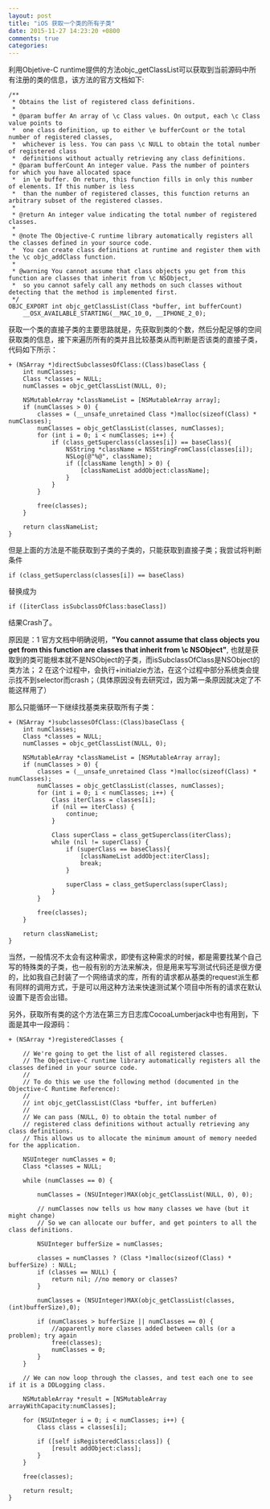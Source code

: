 ```yaml
---
layout: post
title: "iOS 获取一个类的所有子类"
date: 2015-11-27 14:23:20 +0800
comments: true
categories: 
---
```


利用Objetive-C runtime提供的方法objc_getClassList可以获取到当前源码中所有注册的类的信息，该方法的官方文档如下:

	/** 
	 * Obtains the list of registered class definitions.
	 * 
	 * @param buffer An array of \c Class values. On output, each \c Class value points to
	 *  one class definition, up to either \e bufferCount or the total number of registered classes,
	 *  whichever is less. You can pass \c NULL to obtain the total number of registered class
	 *  definitions without actually retrieving any class definitions.
	 * @param bufferCount An integer value. Pass the number of pointers for which you have allocated space
	 *  in \e buffer. On return, this function fills in only this number of elements. If this number is less
	 *  than the number of registered classes, this function returns an arbitrary subset of the registered classes.
	 * 
	 * @return An integer value indicating the total number of registered classes.
	 * 
	 * @note The Objective-C runtime library automatically registers all the classes defined in your source code.
	 *  You can create class definitions at runtime and register them with the \c objc_addClass function.
	 * 
	 * @warning You cannot assume that class objects you get from this function are classes that inherit from \c NSObject,
	 *  so you cannot safely call any methods on such classes without detecting that the method is implemented first.
	 */
	OBJC_EXPORT int objc_getClassList(Class *buffer, int bufferCount)
	    __OSX_AVAILABLE_STARTING(__MAC_10_0, __IPHONE_2_0);

获取一个类的直接子类的主要思路就是，先获取到类的个数，然后分配足够的空间获取类的信息，接下来遍历所有的类并且比较基类从而判断是否该类的直接子类，代码如下所示：

	+ (NSArray *)directSubclassesOfClass:(Class)baseClass {
	    int numClasses;
	    Class *classes = NULL;
	    numClasses = objc_getClassList(NULL, 0);
	    
	    NSMutableArray *classNameList = [NSMutableArray array];
	    if (numClasses > 0) {
	        classes = (__unsafe_unretained Class *)malloc(sizeof(Class) * numClasses);
	        numClasses = objc_getClassList(classes, numClasses);
	        for (int i = 0; i < numClasses; i++) {
	            if (class_getSuperclass(classes[i]) == baseClass){
	                NSString *className = NSStringFromClass(classes[i]);
	                NSLog(@"%@", className);
	                if ([className length] > 0) {
	                    [classNameList addObject:className];
	                }
	            }
	        }
	        
	        free(classes);
	    }
	    
	    return classNameList;
	}
	
但是上面的方法是不能获取到子类的子类的，只能获取到直接子类；我尝试将判断条件
	
	if (class_getSuperclass(classes[i]) == baseClass)
	
替换成为	

	if ([iterClass isSubclassOfClass:baseClass])

结果Crash了。

原因是：1 官方文档中明确说明，**"You cannot assume that class objects you get from this function are classes that inherit from \c NSObject"**, 也就是获取到的类可能根本就不是NSObject的子类，而isSubclassOfClass是NSObject的类方法；
2 在这个过程中，会执行+initialzie方法，在这个过程中部分系统类会提示找不到selector而crash；（具体原因没有去研究过，因为第一条原因就决定了不能这样用了）	
	            	

那么只能循环一下继续找基类来获取所有子类：

	+ (NSArray *)subclassesOfClass:(Class)baseClass {
	    int numClasses;
	    Class *classes = NULL;
	    numClasses = objc_getClassList(NULL, 0);
	    
	    NSMutableArray *classNameList = [NSMutableArray array];
	    if (numClasses > 0) {
	        classes = (__unsafe_unretained Class *)malloc(sizeof(Class) * numClasses);
	        numClasses = objc_getClassList(classes, numClasses);
	        for (int i = 0; i < numClasses; i++) {
	            Class iterClass = classes[i];
	            if (nil == iterClass) {
	                continue;
	            }
	            
	            Class superClass = class_getSuperclass(iterClass);
	            while (nil != superClass) {
	                if (superClass == baseClass){
	                    [classNameList addObject:iterClass];
	                    break;
	                }
	                
	                superClass = class_getSuperclass(superClass);
	            }
	        }
	        
	        free(classes);
	    }
	    
	    return classNameList;
	}
	
	
当然，一般情况不太会有这种需求，即使有这种需求的时候，都是需要找某个自己写的特殊类的子类，也一般有别的方法来解决，但是用来写写测试代码还是很方便的，比如我自己封装了一个网络请求的库，所有的请求都从基类的request派生都有同样的调用方式，于是可以用这种方法来快速测试某个项目中所有的请求在默认设置下是否会出错。


另外，获取所有类的这个方法在第三方日志库CocoaLumberjack中也有用到，下面是其中一段源码：

	+ (NSArray *)registeredClasses {
	
	    // We're going to get the list of all registered classes.
	    // The Objective-C runtime library automatically registers all the classes defined in your source code.
	    //
	    // To do this we use the following method (documented in the Objective-C Runtime Reference):
	    //
	    // int objc_getClassList(Class *buffer, int bufferLen)
	    //
	    // We can pass (NULL, 0) to obtain the total number of
	    // registered class definitions without actually retrieving any class definitions.
	    // This allows us to allocate the minimum amount of memory needed for the application.
	
	    NSUInteger numClasses = 0;
	    Class *classes = NULL;
	
	    while (numClasses == 0) {
	
	        numClasses = (NSUInteger)MAX(objc_getClassList(NULL, 0), 0);
	
	        // numClasses now tells us how many classes we have (but it might change)
	        // So we can allocate our buffer, and get pointers to all the class definitions.
	
	        NSUInteger bufferSize = numClasses;
	
	        classes = numClasses ? (Class *)malloc(sizeof(Class) * bufferSize) : NULL;
	        if (classes == NULL) {
	            return nil; //no memory or classes?
	        }
	
	        numClasses = (NSUInteger)MAX(objc_getClassList(classes, (int)bufferSize),0);
	
	        if (numClasses > bufferSize || numClasses == 0) {
	            //apparently more classes added between calls (or a problem); try again
	            free(classes);
	            numClasses = 0;
	        }
	    }
	
	    // We can now loop through the classes, and test each one to see if it is a DDLogging class.
	
	    NSMutableArray *result = [NSMutableArray arrayWithCapacity:numClasses];
	
	    for (NSUInteger i = 0; i < numClasses; i++) {
	        Class class = classes[i];
	
	        if ([self isRegisteredClass:class]) {
	            [result addObject:class];
	        }
	    }
	
	    free(classes);
	
	    return result;
	}	